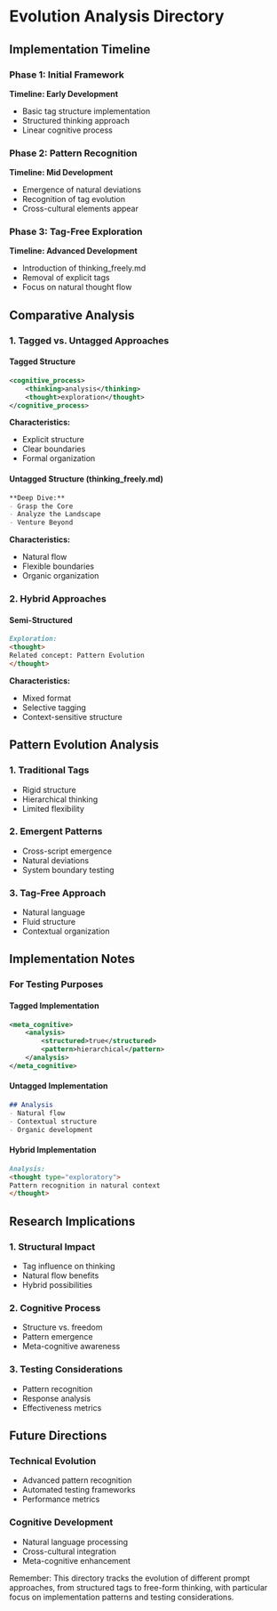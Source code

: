 # Evolution Analysis Directory

## Implementation Timeline

### Phase 1: Initial Framework
**Timeline: Early Development**
- Basic tag structure implementation
- Structured thinking approach
- Linear cognitive process

### Phase 2: Pattern Recognition
**Timeline: Mid Development**
- Emergence of natural deviations
- Recognition of tag evolution
- Cross-cultural elements appear

### Phase 3: Tag-Free Exploration
**Timeline: Advanced Development**
- Introduction of thinking_freely.md
- Removal of explicit tags
- Focus on natural thought flow

## Comparative Analysis

### 1. Tagged vs. Untagged Approaches

#### Tagged Structure
```xml
<cognitive_process>
    <thinking>analysis</thinking>
    <thought>exploration</thought>
</cognitive_process>
```
**Characteristics:**
- Explicit structure
- Clear boundaries
- Formal organization

#### Untagged Structure (thinking_freely.md)
```markdown
**Deep Dive:**
- Grasp the Core
- Analyze the Landscape
- Venture Beyond
```
**Characteristics:**
- Natural flow
- Flexible boundaries
- Organic organization

### 2. Hybrid Approaches

#### Semi-Structured
```markdown
Exploration:
<thought>
Related concept: Pattern Evolution
</thought>
```
**Characteristics:**
- Mixed format
- Selective tagging
- Context-sensitive structure

## Pattern Evolution Analysis

### 1. Traditional Tags
- Rigid structure
- Hierarchical thinking
- Limited flexibility

### 2. Emergent Patterns
- Cross-script emergence
- Natural deviations
- System boundary testing

### 3. Tag-Free Approach
- Natural language
- Fluid structure
- Contextual organization

## Implementation Notes

### For Testing Purposes

#### Tagged Implementation
```xml
<meta_cognitive>
    <analysis>
        <structured>true</structured>
        <pattern>hierarchical</pattern>
    </analysis>
</meta_cognitive>
```

#### Untagged Implementation
```markdown
## Analysis
- Natural flow
- Contextual structure
- Organic development
```

#### Hybrid Implementation
```markdown
Analysis:
<thought type="exploratory">
Pattern recognition in natural context
</thought>
```

## Research Implications

### 1. Structural Impact
- Tag influence on thinking
- Natural flow benefits
- Hybrid possibilities

### 2. Cognitive Process
- Structure vs. freedom
- Pattern emergence
- Meta-cognitive awareness

### 3. Testing Considerations
- Pattern recognition
- Response analysis
- Effectiveness metrics

## Future Directions

### Technical Evolution
- Advanced pattern recognition
- Automated testing frameworks
- Performance metrics

### Cognitive Development
- Natural language processing
- Cross-cultural integration
- Meta-cognitive enhancement

Remember: This directory tracks the evolution of different prompt approaches, from structured tags to free-form thinking, with particular focus on implementation patterns and testing considerations. 